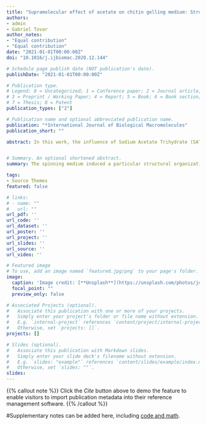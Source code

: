 ```yaml
---
title: "Supramolecular effect of acetate on chitin gelling medium: Structural properties and protein interaction"
authors:
- admin
- Gabriel Tovar
author_notes:
- "Equal contribution"
- "Equal contribution"
date: "2021-01-01T00:00:00Z"
doi: "10.1016/j.ijbiomac.2020.12.144"

# Schedule page publish date (NOT publication's date).
publishDate: "2021-01-01T00:00:00Z"

# Publication type.
# Legend: 0 = Uncategorized; 1 = Conference paper; 2 = Journal article;
# 3 = Preprint / Working Paper; 4 = Report; 5 = Book; 6 = Book section;
# 7 = Thesis; 8 = Patent
publication_types: ["2"]

# Publication name and optional abbreviated publication name.
publication: "*International Journal of Biological Macromolecules"
publication_short: ""

abstract: In this work, the influence of Sodium Acetate Trihydrate (SAT) on the gelling stage of a chitin hydrogel was studied. Characterization techniques, such as FTIR, Raman, solid-state NMR, Dielectric Spectroscopy, Small-angle X-ray scattering (SAXS), Wide-angle X-ray scattering (WAXS), and X-ray diffraction (XRD) were used to study the effect of SAT on the micro and nanostructure of the material in the wet, dry and freeze-dried states. It was demonstrated that the amount of SAT in the gelling solution can induce a variation in the supramolecular interaction among the polysaccharide chains, which leads to a change in the structural characteristics. In addition, it was observed that the polymer-water interactions are also altered by this structural ordering. Also, the affinity interaction with lysozyme was evaluated and an influence on the adsorption capacity was evidenced with the use of SAT. This could be an advance for biotechnological, biomedical, and food applications.


# Summary. An optional shortened abstract.
summary: The spinning medium induced a particular structural organization on chitin.

tags:
- Source Themes
featured: false

# links:
# - name: ""
#   url: ""
url_pdf: ''
url_code: ''
url_dataset: ''
url_poster: ''
url_project: ''
url_slides: ''
url_source: ''
url_video: ''

# Featured image
# To use, add an image named `featured.jpg/png` to your page's folder. 
image:
  caption: 'Image credit: [**Unsplash**](https://unsplash.com/photos/jdD8gXaTZsc)'
  focal_point: ""
  preview_only: false

# Associated Projects (optional).
#   Associate this publication with one or more of your projects.
#   Simply enter your project's folder or file name without extension.
#   E.g. `internal-project` references `content/project/internal-project/index.md`.
#   Otherwise, set `projects: []`.
projects: []

# Slides (optional).
#   Associate this publication with Markdown slides.
#   Simply enter your slide deck's filename without extension.
#   E.g. `slides: "example"` references `content/slides/example/index.md`.
#   Otherwise, set `slides: ""`.
slides:
---
```


{{% callout note %}}
Click the *Cite* button above to demo the feature to enable visitors to import publication metadata into their reference management software.
{{% /callout %}}

#Supplementary notes can be added here, including [code and math](https://sourcethemes.com/academic/docs/writing-markdown-latex/).
